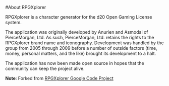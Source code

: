 #About RPGXplorer

RPGXplorer is a character generator for the d20 Open Gaming License system.

The application was originally developed by Anurien and Asmodai of PierceMorgan, Ltd. As such, PierceMorgan, Ltd. retains the rights to the RPGXplorer brand name and iconography. Development was handled by the group from 2005 through 2009 before a number of outside factors (time, money, personal matters, and the like) brought its development to a halt.

The application has now been made open source in hopes that the community can keep the project alive.

**Note**: Forked from [RPGXplorer Google Code Project](https://code.google.com/p/rpgxplorer)
